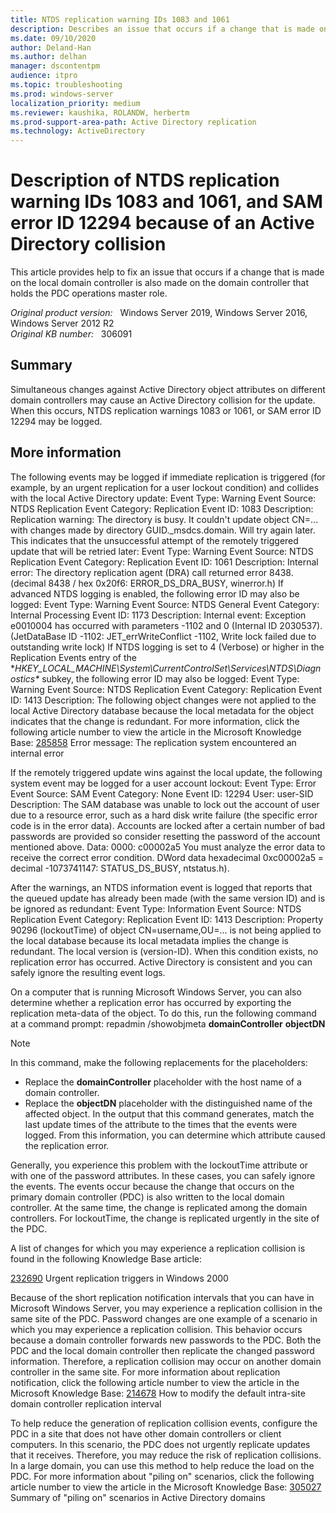 ```yaml
---
title: NTDS replication warning IDs 1083 and 1061
description: Describes an issue that occurs if a change that is made on the local domain controller is also made on the domain controller that holds the PDC operations master role. In this scenario, the domain controllers may replicate the changes at the same time.
ms.date: 09/10/2020
author: Deland-Han
ms.author: delhan
manager: dscontentpm
audience: itpro
ms.topic: troubleshooting
ms.prod: windows-server
localization_priority: medium
ms.reviewer: kaushika, ROLANDW, herbertm
ms.prod-support-area-path: Active Directory replication
ms.technology: ActiveDirectory 
---
```

# Description of NTDS replication warning IDs 1083 and 1061, and SAM error ID 12294 because of an Active Directory collision

This article provides help to fix an issue that occurs if a change that is made on the local domain controller is also made on the domain controller that holds the PDC operations master role.

_Original product version:_ &nbsp; Windows Server 2019, Windows Server 2016, Windows Server 2012 R2  
_Original KB number:_ &nbsp; 306091

## Summary

Simultaneous changes against Active Directory object attributes on different domain controllers may cause an Active Directory collision for the update. When this occurs, NTDS replication warnings 1083 or 1061, or SAM error ID 12294 may be logged.

## More information

The following events may be logged if immediate replication is triggered (for example, by an urgent replication for a user lockout condition) and collides with the local Active Directory update: Event Type: Warning
Event Source: NTDS Replication
Event Category: Replication
Event ID: 1083
Description:
Replication warning: The directory is busy. It couldn't update object CN=... with changes made by directory GUID._msdcs.domain. Will try again later.
This indicates that the unsuccessful attempt of the remotely triggered update that will be retried later:
 Event Type: Warning
Event Source: NTDS Replication
Event Category: Replication
Event ID: 1061
Description:
Internal error: The directory replication agent (DRA) call returned error 8438.
(decimal 8438 / hex 0x20f6: ERROR_DS_DRA_BUSY, winerror.h)
If advanced NTDS logging is enabled, the following error ID may also be logged:
 Event Type: Warning
Event Source: NTDS General
Event Category: Internal Processing
Event ID: 1173
Description:
Internal event: Exception e0010004 has occurred with parameters -1102 and 0 (Internal ID 2030537).
(JetDataBase ID -1102: JET_errWriteConflict -1102, Write lock failed due to outstanding write lock)
If NTDS logging is set to 4 (Verbose) or higher in the Replication Events entry of the **HKEY_LOCAL_MACHINE\System\CurrentControlSet\Services\NTDS\Diagnostics\** subkey, the following error ID may also be logged: Event Type: Warning
Event Source: NTDS Replication Event Category: Replication
Event ID: 1413
Description:
The following object changes were not applied to the local Active Directory database because the local metadata for the object indicates that the change is redundant.
 For more information, click the following article number to view the article in the Microsoft Knowledge Base: 
 [285858](https://support.microsoft.com/help/285858) Error message: The replication system encountered an internal error 

If the remotely triggered update wins against the local update, the following system event may be logged for a user account lockout:
 Event Type: Error
Event Source: SAM
Event Category: None
Event ID: 12294
User: user-SID
Description:
The SAM database was unable to lock out the account of user due to a resource error, such as a hard disk write failure (the specific error code is in the error data). Accounts are locked after a certain number of bad passwords are provided so consider resetting the password of the account mentioned above.
Data: 0000: c00002a5
You must analyze the error data to receive the correct error condition. DWord data hexadecimal 0xc00002a5 = decimal -1073741147: STATUS_DS_BUSY, ntstatus.h).

After the warnings, an NTDS information event is logged that reports that the queued update has already been made (with the same version ID) and is be ignored as redundant:
 Event Type: Information
Event Source: NTDS Replication
Event Category: Replication
Event ID: 1413
Description:
Property 90296 (lockoutTime) of object CN=username,OU=... is not being applied to the local database because its local metadata implies the change is redundant. The local version is (version-ID).
When this condition exists, no replication error has occurred. Active Directory is consistent and you can safely ignore the resulting event logs.

On a computer that is running Microsoft Windows Server, you can also determine whether a replication error has occurred by exporting the replication meta-data of the object. To do this, run the following command at a command prompt: repadmin /showobjmeta **domainController** **objectDN**  
> [!NOTE]
> In this command, make the following replacements for the placeholders:
- Replace the **domainController** placeholder with the host name of a domain controller.
- Replace the **objectDN** placeholder with the distinguished name of the affected object. In the output that this command generates, match the last update times of the attribute to the times that the events were logged. From this information, you can determine which attribute caused the replication error.

Generally, you experience this problem with the lockoutTime attribute or with one of the password attributes. In these cases, you can safely ignore the events. The events occur because the change that occurs on the primary domain controller (PDC) is also written to the local domain controller. At the same time, the change is replicated among the domain controllers. For lockoutTime, the change is replicated urgently in the site of the PDC.

A list of changes for which you may experience a replication collision is found in the following Knowledge Base article:

[232690](https://support.microsoft.com/help/232690) Urgent replication triggers in Windows 2000 

Because of the short replication notification intervals that you can have in Microsoft Windows Server, you may experience a replication collision in the same site of the PDC. Password changes are one example of a scenario in which you may experience a replication collision. This behavior occurs because a domain controller forwards new passwords to the PDC. Both the PDC and the local domain controller then replicate the changed password information. Therefore, a replication collision may occur on another domain controller in the same site. For more information about replication notification, click the following article number to view the article in the Microsoft Knowledge Base: 
 [214678](https://support.microsoft.com/help/214678) How to modify the default intra-site domain controller replication interval 

To help reduce the generation of replication collision events, configure the PDC in a site that does not have other domain controllers or client computers. In this scenario, the PDC does not urgently replicate updates that it receives. Therefore, you may reduce the risk of replication collisions. In a large domain, you can use this method to help reduce the load on the PDC. For more information about "piling on" scenarios, click the following article number to view the article in the Microsoft Knowledge Base: 
 [305027](https://support.microsoft.com/help/305027) Summary of "piling on" scenarios in Active Directory domains
